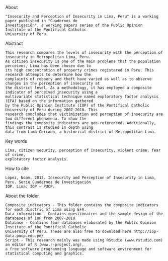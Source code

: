 
 About
 
	"Insecurity and Perception of Insecurity in Lima, Peru" is a working paper published in "Cuadernos de 
	Investigación", a working papers series of the Public Opinion Institute of the Pontifical Catholic
	University of Peru. 

 Abstract
 
	This research compares the levels of insecurity with the perception of insecurity in Metropolitan Lima, Peru.
	As citizen insecurity is one of the main problems that the population perceives, Lima has been chosen due to 
	its high concentration of property crimes registered in Peru. This research attempts to determine how the 
	complaints of robbery and theft have varied as well as to observe changes in the perception of insecurity at 
	the district level. As a methodology, it has employed a composite indicator of perceived insecurity using a 
	multivariate statistical technique named exploratory factor analysis (EFA) based on the information gathered 
	by the Public Opinion Institute (IOP) of the Pontifical Catholic University of Peru during 2007-2010. This
	research concludes that victimization and perception of insecurity are two different phenomena. To show the 
	findings the composite indicators are geo-referenced. Additionally, this contrast is studied in depth using
	data from Lima Cercado, a historical district of Metropolitan Lima.

 Key words
 
	Lima, citizen security, perception of insecurity, violent crime, fear of crime, 
	exploratory factor analysis.

 How to cite
 
	López, Noam. 2013. Insecurity and Perception of Insecurity in Lima, Peru. Serie Cuadernos de Investigación
	IOP. Lima: IOP – PUCP. 

 About the folder

	Composite indicators - This folder contains the composite indicators for each disctric of Lima using EFA.  
	Data information - Contains questionaires and the sample design of the databases of IOP from 2007-2010 
	Database - Contains four databases elaborated by the Public Opinion Institute of the Pontifical Catholic
	University of Peru. These are also free to download here http://iop-data.pucp.edu.pe/   
	Script - This research mainly was made using RStudio (www.rstudio.com) an editor of R (www.r-project.org),
	a free software programming language and software environment for statistical computing and graphics.
